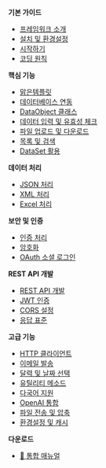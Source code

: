 <!-- _sidebar.md -->

**기본 가이드**

- [프레임워크 소개](introduction.md)
- [설치 및 환경설정](installation.md)
- [시작하기](getting-started.md)
- [코딩 원칙](coding-principles.md)

**핵심 기능**

- [맑은템플릿](template.md)
- [데이터베이스 연동](database.md)
- [DataObject 클래스](dataobject.md)
- [데이터 입력 및 유효성 체크](form-validation.md)
- [파일 업로드 및 다운로드](file-upload-download.md)
- [목록 및 검색](list-search.md)
- [DataSet 활용](dataset.md)

**데이터 처리**

- [JSON 처리](json.md)
- [XML 처리](xml.md)
- [Excel 처리](excel.md)

**보안 및 인증**

- [인증 처리](authentication.md)
- [암호화](encryption.md)
- [OAuth 소셜 로그인](oauth.md)

**REST API 개발**

- [REST API 개발](restapi.md)
- [JWT 인증](restapi-jwt.md)
- [CORS 설정](restapi-cors.md)
- [응답 표준](restapi-response.md)

**고급 기능**

- [HTTP 클라이언트](http-client.md)
- [이메일 발송](email.md)
- [달력 및 날짜 선택](calendar.md)
- [유틸리티 메소드](utility-methods.md)
- [다국어 지원](i18n.md)
- [OpenAI 통합](openai.md)
- [파일 전송 및 압축](file-transfer.md)
- [환경설정 및 캐시](configuration.md)

**다운로드**

- [📄 통합 매뉴얼](manual-v1.3.md)
